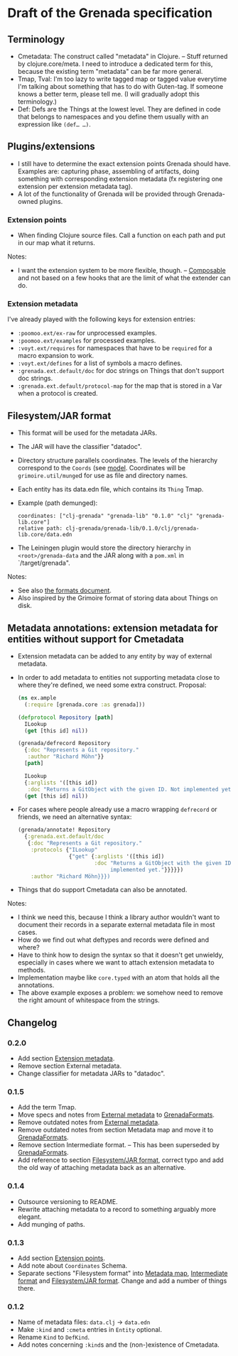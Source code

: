 # Draft of the Grenada specification

## Terminology

 - Cmetadata: The construct called "metadata" in Clojure. – Stuff returned by
   clojure.core/meta. I need to introduce a dedicated term for this, because
   the existing term "metadata" can be far more general.
 - Tmap, Tval: I'm too lazy to write tagged map or tagged value everytime I'm
   talking about something that has to do with Guten-tag. If someone knows a
   better term, please tell me. (I will gradually adopt this terminology.)
 - Def: Defs are the Things at the lowest level. They are defined in code that
   belongs to namespaces and you define them usually with an expression like
   `(def… …)`.

## Plugins/extensions

 - I still have to determine the exact extension points Grenada should have.
   Examples are: capturing phase, assembling of artifacts, doing something with
   corresponding extension metadata (fx registering one extension per extension
   metadata tag).
 - A lot of the functionality of Grenada will be provided through Grenada-owned
   plugins.

### Extension points

 - When finding Clojure source files. Call a function on each path and put in
   our map what it returns.

Notes:

 - I want the extension system to be more flexible, though. –
   [Composable](http://nealford.com/memeagora/2013/01/22/why_everyone_eventually_hates_maven.html)
   and not based on a few hooks that are the limit of what the extender can do.

### Extension metadata

I've already played with the following keys for extension entries:

 - `:poomoo.ext/ex-raw` for unprocessed examples.
 - `:poomoo.ext/examples` for processed examples.
 - `:voyt.ext/requires` for namespaces that have to be `required` for a macro
   expansion to work.
 - `:voyt.ext/defines` for a list of symbols a macro defines.
 - `:grenada.ext.default/doc` for doc strings on Things that don't support doc
   strings.
 - `:grenada.ext.default/protocol-map` for the map that is stored in a Var when
   a protocol is created.

## Filesystem/JAR format

 - This format will be used for the metadata JARs.
 - The JAR will have the classifier "datadoc".
 - Directory structure parallels coordinates. The levels of the hierarchy
   correspond to the `Coords` (see [model](model-diagram.pdf). Coordinates will
   be `grimoire.util/munge`d for use as file and directory names.
 - Each entity has its data.edn file, which contains its `Thing` Tmap.
 - Example (path demunged):

    ```
    coordinates: ["clj-grenada" "grenada-lib" "0.1.0" "clj" "grenada-lib.core"]
    relative path: clj-grenada/grenada-lib/0.1.0/clj/grenada-lib.core/data.edn
    ```

 - The Leiningen plugin would store the directory hierarchy in
   `<root>/grenada-data` and the JAR along with a `pom.xml` in
   `<root>/target/grenada".

Notes:

 - See also [the formats document](GrenadaFormats.md#filesystem-hierarchical).
 - Also inspired by the Grimoire format of storing data about Things on disk.

## Metadata annotations: extension metadata for entities without support for Cmetadata

 - Extension metadata can be added to any entity by way of external metadata.
 - In order to add metadata to entities not supporting metadata close to where
   they're defined, we need some extra construct. Proposal:

   ```clojure
   (ns ex.ample
     (:require [grenada.core :as grenada]))

   (defprotocol Repository [path]
     ILookup
     (get [this id] nil))

   (grenada/defrecord Repository
     {:doc "Represents a Git repository."
      :author "Richard Möhn"}}
     [path]

     ILookup
     {:arglists '([this id])
      :doc "Returns a GitObject with the given ID. Not implemented yet."}
     (get [this id] nil))
   ```

 - For cases where people already use a macro wrapping `defrecord` or friends,
   we need an alternative syntax:

   ```clojure
   (grenada/annotate! Repository
     {:grenada.ext.default/doc
      {:doc "Represents a Git repository."
       :protocols {"ILookup"
                   {"get" {:arglists '([this id])
                           :doc "Returns a GitObject with the given ID. Not
                                implemented yet."}}}}})
       :author "Richard Möhn}}})
    ```
 - Things that do support Cmetadata can also be annotated.

Notes:

 - I think we need this, because I think a library author wouldn't want to
   document their records in a separate external metadata file in most cases.
 - How do we find out what deftypes and records were defined and where?
 - Have to think how to design the syntax so that it doesn't get unwieldy,
   especially in cases where we want to attach extension metadata to methods.
 - Implementation maybe like `core.typed` with an atom that holds all the
   annotations.
 - The above example exposes a problem: we somehow need to remove the right
   amount of whitespace from the strings.


## Changelog

### 0.2.0

 - Add section [Extension metadata](#extension-metadata).
 - Remove section External metadata.
 - Change classifier for metadata JARs to "datadoc".

### 0.1.5

 - Add the term Tmap.
 - Move specs and notes from [External metadata](#external-metadata) to
   [GrenadaFormats](GrenadaFormats.md).
 - Remove outdated notes from [External metadata](#external-metadata).
 - Remove outdated notes from section Metadata map and move it to
   [GrenadaFormats](GrenadaFormats.md#metadata-for-one-thing-tagged-metadata-map).
 - Remove section Intermediate format. – This has been superseded by
   [GrenadaFormats](GrenadaFormats.md).
 - Add reference to section [Filesystem/JAR format](#filesystem-jar-format),
   correct typo and add the old way of attaching metadata back as an
   alternative.

### 0.1.4

 - Outsource versioning to README.
 - Rewrite attaching metadata to a record to something arguably more elegant.
 - Add munging of paths.

### 0.1.3

 - Add section [Extension points](#extension-points).
 - Add note about `Coordinates` Schema.
 - Separate sections "Filesystem format" into [Metadata map](#metadata-map),
   [Intermediate format](#intermediate-format) and [Filesystem/JAR
   format](#filesystem%2Fjar-format). Change and add a number of things there.

### 0.1.2

 - Name of metadata files: `data.clj` → `data.edn`
 - Make `:kind` and `:cmeta` entries in `Entity` optional.
 - Rename `Kind` to `DefKind`.
 - Add notes concerning `:kind`s and the (non-)existence of Cmetadata.
